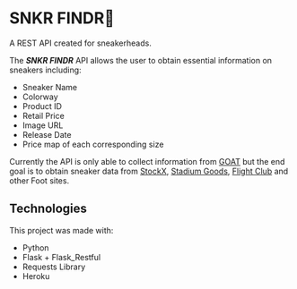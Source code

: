 # SNKR FINDR👟
A REST API created for sneakerheads.

The ***SNKR FINDR*** API allows the user to obtain essential information on sneakers including:
- Sneaker Name
- Colorway
- Product ID
- Retail Price
- Image URL
- Release Date
- Price map of each corresponding size

Currently the API is only able to collect information from [GOAT](goat.com) but the end goal is to obtain sneaker data from [StockX](https://stockx.com/), [Stadium Goods](https://www.stadiumgoods.com/), [Flight Club](https://www.flightclub.com/) and other Foot sites.


## Technologies

This project was made with:
- Python
- Flask + Flask_Restful
- Requests Library
- Heroku